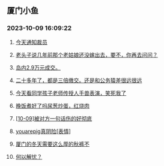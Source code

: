 ## 厦门小鱼 
### 2023-10-09 16:09:22

1. [今天通知裁员](http://bbs.xmfish.com/read-htm-tid-18085306.html)

2. [老头子说几年前那个老姑娘还没嫁出去，要不，你再去问问？](http://bbs.xmfish.com/read-htm-tid-18085202.html)

3. [岛内2.9万元成交。](http://bbs.xmfish.com/read-htm-tid-18085336.html)

4. [二十多年了，都是三倍缴交。还是和公务猿差很远很远](http://bbs.xmfish.com/read-htm-tid-18085350.html)

5. [今天看同学孩子老师传授人手兽表演，笑死我了](http://bbs.xmfish.com/read-htm-tid-18085242.html)

6. [晚饭煮好了吗尿葱炒蛋，红烧肉](http://bbs.xmfish.com/read-htm-tid-18085100.html)

7. [[10-09]被对方一句话伤的好彻底](http://bbs.xmfish.com/read-htm-tid-18085356.html)

8. [youarepig真阴险[表情]](http://bbs.xmfish.com/read-htm-tid-18085290.html)

9. [厦门的冬天需要这么厚的秋裤不](http://bbs.xmfish.com/read-htm-tid-18085307.html)

10. [何以解忧？](http://bbs.xmfish.com/read-htm-tid-18085159.html)

